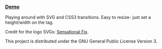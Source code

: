 ### [Demo](http://cortexture.net/svg-social-icons/)

Playing around with SVG and CSS3 transitions.  Easy to resize- just set a height/width on the <a> tag.

Credit for the logo SVGs: [Sensational Fix](http://sensationalfix.com/flat-social-icons-eps/).

This project is distributed under the GNU General Public License Version 3.
